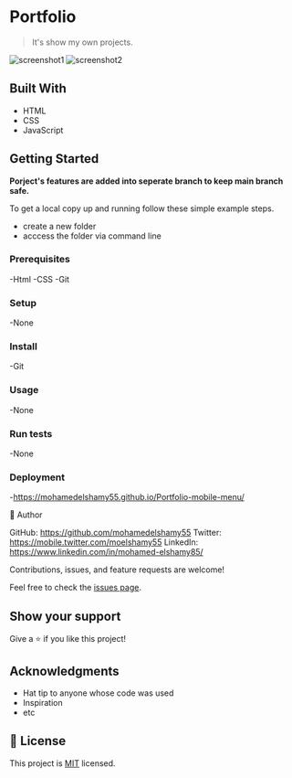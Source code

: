 # Portfolio
> It's show my own projects.

![screenshot1](https://github.com/mohamedelshamy55/Portfolio-mobile-menu/blob/mohamedelshamy55-patch-1/screenshot1.png)
![screenshot2](https://github.com/mohamedelshamy55/Portfolio-mobile-menu/blob/mohamedelshamy55-patch-1/screenshot2.png)


## Built With
- HTML
- CSS
- JavaScript
## Getting Started


**Porject's features are added into seperate branch to keep main branch safe.**


To get a local copy up and running follow these simple example steps.

- create a new folder
- acccess the folder via command line

### Prerequisites
-Html
-CSS
-Git

### Setup
-None


### Install
-Git

### Usage
-None

### Run tests
-None

### Deployment
-https://mohamedelshamy55.github.io/Portfolio-mobile-menu/

👤 Author

GitHub: https://github.com/mohamedelshamy55
Twitter: https://mobile.twitter.com/moelshamy55
LinkedIn: https://www.linkedin.com/in/mohamed-elshamy85/

Contributions, issues, and feature requests are welcome!

Feel free to check the [issues page](../../issues/).

## Show your support

Give a ⭐️ if you like this project!

## Acknowledgments

- Hat tip to anyone whose code was used
- Inspiration
- etc

## 📝 License

This project is [MIT](./MIT.md) licensed.
